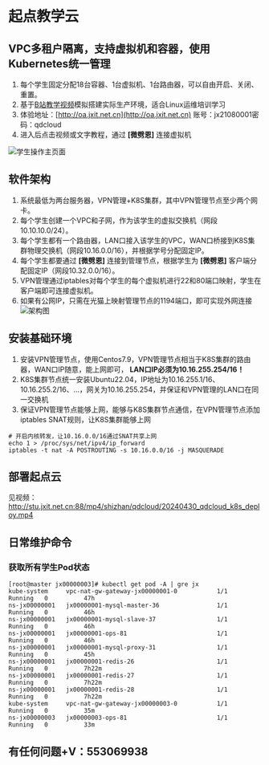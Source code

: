 # 起点教学云

## VPC多租户隔离，支持虚拟机和容器，使用Kubernetes统一管理
1. 每个学生固定分配18台容器、1台虚拟机、1台路由器，可以自由开启、关闭、重置。
2. 基于[B站教学视频](https://space.bilibili.com/621002172/channel/series)模拟搭建实际生产环境，适合Linux运维培训学习
3. 体验地址：[http://oa.jxit.net.cn](http://oa.jxit.net.cn) 账号：jx21080001密码：qdcloud
4. 进入后点击视频或文字教程，通过 **[微劈恩]** 连接虚拟机

![学生操作主页面](http://stu.jxit.net.cn:88/mianshi/image/shuoci2.png)

## 软件架构
1. 系统最低为两台服务器，VPN管理+K8S集群，其中VPN管理节点至少两个网卡。
2. 每个学生创建一个VPC和子网，作为该学生的虚拟交换机（网段10.10.10.0/24）。
3. 每个学生都有一个路由器，LAN口接入该学生的VPC，WAN口桥接到K8S集群物理交换机（网段10.16.0.0/16），并根据学号分配固定IP。
3. 每个学生都要通过 **[微劈恩]** 连接到管理节点，根据学生为 **[微劈恩]** 客户端分配固定IP（网段10.32.0.0/16）。
4. VPN管理通过iptables对每个学生的每个虚拟机进行22和80端口映射，学生在客户端即可连接虚拟机。
5. 如果有公网IP，只需在光猫上映射管理节点的1194端口，即可实现外网连接
![架构图](http://stu.jxit.net.cn:88/qdcloud/qdcloud.png)


## 安装基础环境
1.  安装VPN管理节点，使用Centos7.9，VPN管理节点相当于K8S集群的路由器，WAN口IP随意，能上网即可， **LAN口IP必须为10.16.255.254/16！** 
2.  K8S集群节点统一安装Ubuntu22.04，IP地址为10.16.255.1/16、10.16.255.2/16、...，网关为10.16.255.254，并保证和VPN管理的LAN口在同一交换机
3.  保证VPN管理节点能够上网，能够与K8S集群节点通信，在VPN管理节点添加iptables SNAT规则，让K8S集群能够上网
```shell
# 开启内核转发，让10.16.0.0/16通过SNAT共享上网
echo 1 > /proc/sys/net/ipv4/ip_forward
iptables -t nat -A POSTROUTING -s 10.16.0.0/16 -j MASQUERADE
```
## 部署起点云

见视频：http://stu.jxit.net.cn:88/mp4/shizhan/qdcloud/20240430_qdcloud_k8s_deploy.mp4

## 日常维护命令
### 获取所有学生Pod状态
```shell
[root@master jx00000003]# kubectl get pod -A | gre jx
kube-system     vpc-nat-gw-gateway-jx00000001-0           1/1     Running   0          47h
ns-jx00000001   jx00000001-mysql-master-36                1/1     Running   0          46h
ns-jx00000001   jx00000001-mysql-slave-37                 1/1     Running   0          46h
ns-jx00000001   jx00000001-ops-81                         1/1     Running   0          46h
ns-jx00000001   jx00000001-mysql-proxy-31                 1/1     Running   0          45h
ns-jx00000001   jx00000001-redis-26                       1/1     Running   0          7h22m
ns-jx00000001   jx00000001-redis-27                       1/1     Running   0          7h22m
ns-jx00000001   jx00000001-redis-28                       1/1     Running   0          7h22m
kube-system     vpc-nat-gw-gateway-jx00000003-0           1/1     Running   0          35m
ns-jx00000003   jx00000003-ops-81                         1/1     Running   0          33m
```

## 有任何问题+V：553069938
